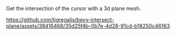 Get the intersection of the cursor with a 3d plane mesh.

https://github.com/tigregalis/bevy-intersect-plane/assets/38416468/35d25f4b-0b7e-4d28-91cd-b18250c46163
